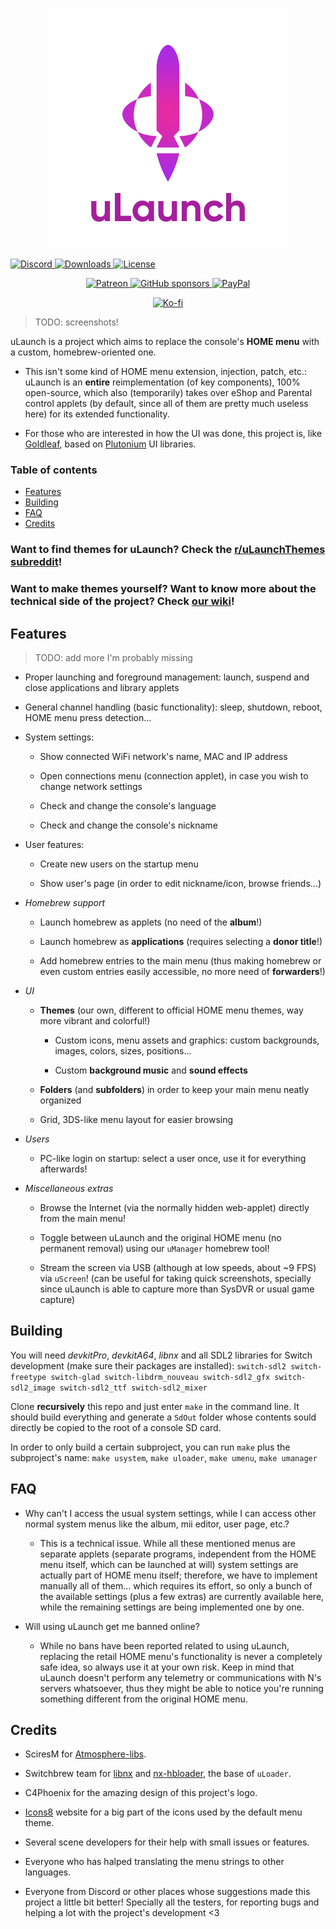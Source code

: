 <p align="center">
  <img alt="uLaunch" src="projects/uMenu/romfs/LogoLarge.png">
</p

<p align="center">
  <a title="Discord" href="https://discord.gg/3KpFyaH">
    <img alt="Discord" src="https://img.shields.io/discord/789833418631675954?label=Discord&logo=Discord&logoColor=fff&style=for-the-badge">
  </a>
  <a title="Downloads" href="https://github.com/XorTroll/uLaunch/releases/latest">
    <img alt="Downloads" src="https://img.shields.io/github/downloads/XorTroll/uLaunch/total?longCache=true&style=for-the-badge&label=Downloads&logoColor=fff&logo=GitHub">
  </a>
  <a title="License" href="https://github.com/XorTroll/uLaunch/blob/master/LICENSE">
    <img alt="License" src="https://img.shields.io/github/license/XorTroll/uLaunch?style=for-the-badge">
  </a>
</p>

<p align="center">
  <a title="Patreon" href="https://www.patreon.com/xortroll">
    <img alt="Patreon" src="https://img.shields.io/endpoint.svg?url=https%3A%2F%2Fshieldsio-patreon.vercel.app%2Fapi%3Fusername%3DXorTroll%26type%3Dpatrons&style=for-the-badge"/>
  </a>
  <a title="GitHub sponsors" href="https://github.com/sponsors/XorTroll">
    <img alt="GitHub sponsors" src="https://img.shields.io/github/sponsors/XorTroll?label=Sponsor&logo=GitHub&style=for-the-badge"/>
  </a>
  <a title="PayPal" href="https://www.paypal.com/donate/?hosted_button_id=PHQKFTY9AHPUU">
    <img alt="PayPal" src="https://img.shields.io/badge/Donate-PayPal-green.svg?style=for-the-badge"/>
  </a>
</p>

<p align="center">
  <a title="Ko-fi" href='https://ko-fi.com/xortroll' target='_blank'>
    <img alt="Ko-fi" height='35' style='border:0px;height:46px;' src='https://az743702.vo.msecnd.net/cdn/kofi3.png?v=0' border='0'/>
  </a>
</p>

> TODO: screenshots!

uLaunch is a project which aims to replace the console's **HOME menu** with a custom, homebrew-oriented one.

- This isn't some kind of HOME menu extension, injection, patch, etc.: uLaunch is an **entire** reimplementation (of key components), 100% open-source, which also (temporarily) takes over eShop and Parental control applets (by default, since all of them are pretty much useless here) for its extended functionality.

- For those who are interested in how the UI was done, this project is, like [Goldleaf](https://github.com/XorTroll/Goldleaf), based on [Plutonium](https://github.com/XorTroll/Plutonium) UI libraries.

<h3>
Table of contents
</h3>

- [Features](#features)
- [Building](#building)
- [FAQ](#faq)
- [Credits](#credits)

### Want to find **themes** for uLaunch? Check the [r/uLaunchThemes subreddit](https://www.reddit.com/r/uLaunchThemes/)!

### Want to make **themes** yourself? Want to know more about the **technical** side of the project? Check [our wiki](https://github.com/XorTroll/uLaunch/wiki)!

## Features

> TODO: add more I'm probably missing

- Proper launching and foreground management: launch, suspend and close applications and library applets

- General channel handling (basic functionality): sleep, shutdown, reboot, HOME menu press detection... 

- System settings:

  - Show connected WiFi network's name, MAC and IP address
  
  - Open connections menu (connection applet), in case you wish to change network settings

  - Check and change the console's language

  - Check and change the console's nickname

- User features:

  - Create new users on the startup menu

  - Show user's page (in order to edit nickname/icon, browse friends...)

- *Homebrew support*

  - Launch homebrew as applets (no need of the **album**!)

  - Launch homebrew as **applications** (requires selecting a **donor title**!)

  - Add homebrew entries to the main menu (thus making homebrew or even custom entries easily accessible, no more need of **forwarders**!)

- *UI*

  - **Themes** (our own, different to official HOME menu themes, way more vibrant and colorful!)

    - Custom icons, menu assets and graphics: custom backgrounds, images, colors, sizes, positions...

    - Custom **background music** and **sound effects**

  - **Folders** (and **subfolders**) in order to keep your main menu neatly organized

  - Grid, 3DS-like menu layout for easier browsing

- *Users*

  - PC-like login on startup: select a user once, use it for everything afterwards!

- *Miscellaneous extras*

  - Browse the Internet (via the normally hidden web-applet) directly from the main menu!

  - Toggle between uLaunch and the original HOME menu (no permanent removal) using our `uManager` homebrew tool!

  - Stream the screen via USB (although at low speeds, about ~9 FPS) via `uScreen`! (can be useful for taking quick screenshots, specially since uLaunch is able to capture more than SysDVR or usual game capture)

## Building

You will need *devkitPro*, *devkitA64*, *libnx* and all SDL2 libraries for Switch development (make sure their packages are installed): `switch-sdl2 switch-freetype switch-glad switch-libdrm_nouveau switch-sdl2_gfx switch-sdl2_image switch-sdl2_ttf switch-sdl2_mixer`

Clone **recursively** this repo and just enter `make` in the command line. It should build everything and generate a `SdOut` folder whose contents sould directly be copied to the root of a console SD card.

In order to only build a certain subproject, you can run `make` plus the subproject's name: `make usystem`, `make uloader`, `make umenu`, `make umanager`

## FAQ

- Why can't I access the usual system settings, while I can access other normal system menus like the album, mii editor, user page, etc.?

  - This is a technical issue. While all these mentioned menus are separate applets (separate programs, independent from the HOME menu itself, which can be launched at will) system settings are actually part of HOME menu itself; therefore, we have to implement manually all of them... which requires its effort, so only a bunch of the available settings (plus a few extras) are currently available here, while the remaining settings are being implemented one by one.

- Will using uLaunch get me banned online?

  - While no bans have been reported related to using uLaunch, replacing the retail HOME menu's functionality is never a completely safe idea, so always use it at your own risk. Keep in mind that uLaunch doesn't perform any telemetry or communications with N's servers whatsoever, thus they might be able to notice you're running something different from the original HOME menu.

## Credits

- SciresM for [Atmosphere-libs](https://github.com/Atmosphere-NX/Atmosphere-libs).

- Switchbrew team for [libnx](https://github.com/switchbrew/libnx) and [nx-hbloader](https://github.com/switchbrew/nx-hbloader), the base of `uLoader`.

- C4Phoenix for the amazing design of this project's logo.

- [Icons8](https://icons8.com/) website for a big part of the icons used by the default menu theme.

- Several scene developers for their help with small issues or features.

- Everyone who has halped translating the menu strings to other languages.

- Everyone from Discord or other places whose suggestions made this project a little bit better! Specially all the testers, for reporting bugs and helping a lot with the project's development <3